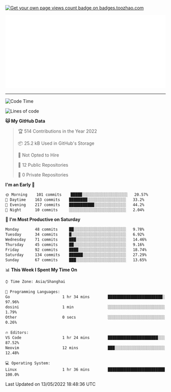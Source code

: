 <p align="left">  
<a href="https://badges.toozhao.com/stats/01FQP76TP6ZBNKKYXKKWX9BGJ8"><img src="https://badges.toozhao.com/badges/01FQP76TP6ZBNKKYXKKWX9BGJ8/blue.svg" alt="Get your own page views count badge on badges.toozhao.com" /></a>
</p>

<p align="right">
<a href="#!"><img src="./calendar.svg" ></a>
</p>

---

<!--START_SECTION:waka-->
![Code Time](http://img.shields.io/badge/Code%20Time-914%20hrs%2045%20mins-blue)

![Lines of code](https://img.shields.io/badge/From%20Hello%20World%20I%27ve%20Written-37%20Thousand%20lines%20of%20code-blue)

**🐱 My GitHub Data** 

> 🏆 514 Contributions in the Year 2022
 > 
> 📦 25.2 kB Used in GitHub's Storage 
 > 
> 🚫 Not Opted to Hire
 > 
> 📜 12 Public Repositories 
 > 
> 🔑 0 Private Repositories  
 > 
**I'm an Early 🐤** 

```text
🌞 Morning    101 commits    █████░░░░░░░░░░░░░░░░░░░░   20.57% 
🌆 Daytime    163 commits    ████████░░░░░░░░░░░░░░░░░   33.2% 
🌃 Evening    217 commits    ███████████░░░░░░░░░░░░░░   44.2% 
🌙 Night      10 commits     ░░░░░░░░░░░░░░░░░░░░░░░░░   2.04%

```
📅 **I'm Most Productive on Saturday** 

```text
Monday       48 commits     ██░░░░░░░░░░░░░░░░░░░░░░░   9.78% 
Tuesday      34 commits     █░░░░░░░░░░░░░░░░░░░░░░░░   6.92% 
Wednesday    71 commits     ███░░░░░░░░░░░░░░░░░░░░░░   14.46% 
Thursday     45 commits     ██░░░░░░░░░░░░░░░░░░░░░░░   9.16% 
Friday       92 commits     ████░░░░░░░░░░░░░░░░░░░░░   18.74% 
Saturday     134 commits    ██████░░░░░░░░░░░░░░░░░░░   27.29% 
Sunday       67 commits     ███░░░░░░░░░░░░░░░░░░░░░░   13.65%

```


📊 **This Week I Spent My Time On** 

```text
⌚︎ Time Zone: Asia/Shanghai

💬 Programming Languages: 
Go                       1 hr 34 mins        ████████████████████████░   97.96% 
dosini                   1 min               ░░░░░░░░░░░░░░░░░░░░░░░░░   1.79% 
Other                    0 secs              ░░░░░░░░░░░░░░░░░░░░░░░░░   0.26%

🔥 Editors: 
VS Code                  1 hr 24 mins        ██████████████████████░░░   87.52% 
Neovim                   12 mins             ███░░░░░░░░░░░░░░░░░░░░░░   12.48%

💻 Operating System: 
Linux                    1 hr 36 mins        █████████████████████████   100.0%

```


 Last Updated on 13/05/2022 18:48:36 UTC
<!--END_SECTION:waka-->
